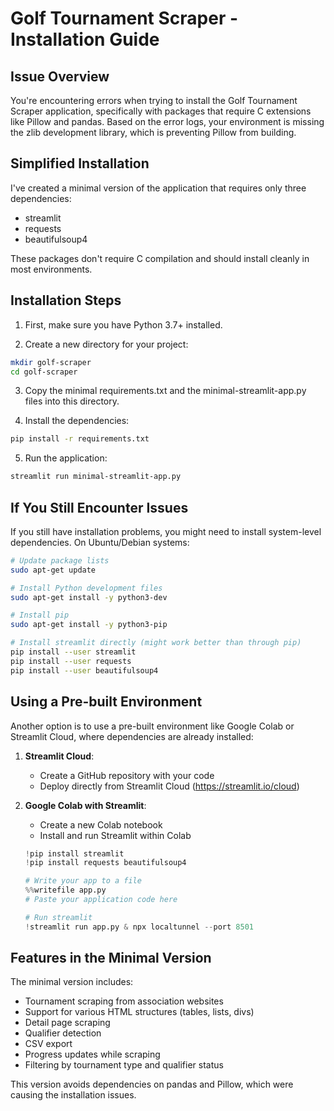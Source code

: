 # Golf Tournament Scraper - Installation Guide

## Issue Overview

You're encountering errors when trying to install the Golf Tournament Scraper application, specifically with packages that require C extensions like Pillow and pandas. Based on the error logs, your environment is missing the zlib development library, which is preventing Pillow from building.

## Simplified Installation

I've created a minimal version of the application that requires only three dependencies:
- streamlit
- requests
- beautifulsoup4

These packages don't require C compilation and should install cleanly in most environments.

## Installation Steps

1. First, make sure you have Python 3.7+ installed.

2. Create a new directory for your project:
```bash
mkdir golf-scraper
cd golf-scraper
```

3. Copy the minimal requirements.txt and the minimal-streamlit-app.py files into this directory.

4. Install the dependencies:
```bash
pip install -r requirements.txt
```

5. Run the application:
```bash
streamlit run minimal-streamlit-app.py
```

## If You Still Encounter Issues

If you still have installation problems, you might need to install system-level dependencies. On Ubuntu/Debian systems:

```bash
# Update package lists
sudo apt-get update

# Install Python development files
sudo apt-get install -y python3-dev

# Install pip
sudo apt-get install -y python3-pip

# Install streamlit directly (might work better than through pip)
pip install --user streamlit
pip install --user requests
pip install --user beautifulsoup4
```

## Using a Pre-built Environment

Another option is to use a pre-built environment like Google Colab or Streamlit Cloud, where dependencies are already installed:

1. **Streamlit Cloud**: 
   - Create a GitHub repository with your code
   - Deploy directly from Streamlit Cloud (https://streamlit.io/cloud)

2. **Google Colab with Streamlit**:
   - Create a new Colab notebook
   - Install and run Streamlit within Colab
   ```python
   !pip install streamlit
   !pip install requests beautifulsoup4
   
   # Write your app to a file
   %%writefile app.py
   # Paste your application code here
   
   # Run streamlit
   !streamlit run app.py & npx localtunnel --port 8501
   ```

## Features in the Minimal Version

The minimal version includes:
- Tournament scraping from association websites
- Support for various HTML structures (tables, lists, divs)
- Detail page scraping
- Qualifier detection
- CSV export
- Progress updates while scraping
- Filtering by tournament type and qualifier status

This version avoids dependencies on pandas and Pillow, which were causing the installation issues.
